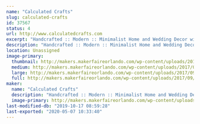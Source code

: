 ```yaml
---
name: "Calculated Crafts"
slug: calculated-crafts
id: 37567
status: 4
url: http://www.calculatedcrafts.com
excerpt: "Handcrafted :: Modern :: Minimalist Home and Wedding Decor with a Geometric Flare"
description: "Handcrafted :: Modern :: Minimalist Home and Wedding Decor with a Geometric Flare"
location: Unassigned
image-primary:
  thumbnail: http://makers.makerfaireorlando.com/wp-content/uploads/2017/09/IMG_9798-150x150.jpg
  medium: http://makers.makerfaireorlando.com/wp-content/uploads/2017/09/IMG_9798-300x75.jpg
  large: http://makers.makerfaireorlando.com/wp-content/uploads/2017/09/IMG_9798.jpg
  full: http://makers.makerfaireorlando.com/wp-content/uploads/2017/09/IMG_9798.jpg
maker:
  name: "Calculated Crafts"
  description: "Handcrafted :: Modern :: Minimalist Home and Wedding Decor with a Geometric Flare"
  image-primary: http://makers.makerfaireorlando.com/wp-content/uploads/2017/09/IMG_7392-1024x1024.jpg
last-modified-db: "2019-10-17 08:59:28"
last-exported: "2020-05-07 10:33:40"
---
```

